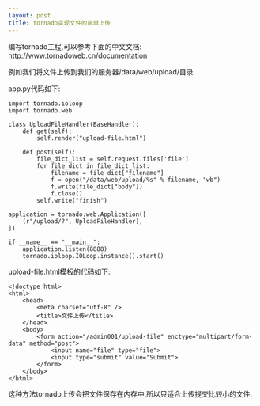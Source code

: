```yaml
---
layout: post
title: tornado实现文件的简单上传
---
```


编写tornado工程,可以参考下面的中文文档:
<http://www.tornadoweb.cn/documentation>

例如我们将文件上传到我们的服务器/data/web/upload/目录.
<!--more-->

app.py代码如下:

    import tornado.ioloop
    import tornado.web

    class UploadFileHandler(BaseHandler):
        def get(self):
            self.render("upload-file.html")
        
        def post(self):
            file_dict_list = self.request.files['file']
            for file_dict in file_dict_list:
                filename = file_dict["filename"]
                f = open("/data/web/upload/%s" % filename, "wb")
                f.write(file_dict["body"])
                f.close()
            self.write("finish")

    application = tornado.web.Application([
        (r"/upload/?", UploadFileHandler),
    ])

    if __name__ == "__main__":
        application.listen(8888)
        tornado.ioloop.IOLoop.instance().start()

upload-file.html模板的代码如下:

    <!doctype html>
    <html>
        <head>
            <meta charset="utf-8" />
            <title>文件上传</title>
        </head>
        <body>
            <form action="/admin001/upload-file" enctype="multipart/form-data" method="post">
                <input name="file" type="file">
                <input type="submit" value="Submit">
            </form>
        </body>
    </html>

这种方法tornado上传会把文件保存在内存中,所以只适合上传提交比较小的文件.
